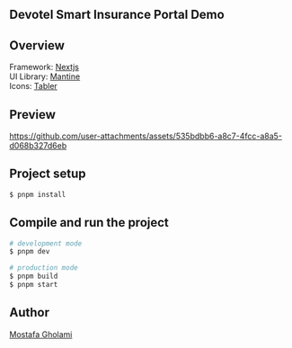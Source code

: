 ## Devotel Smart Insurance Portal Demo

## Overview

Framework: [Nextjs](https://nextjs.org) </br>
UI Library: [Mantine](https://mantine.dev) </br>
Icons: [Tabler](https://tabler-icons.io) </br>

## Preview

https://github.com/user-attachments/assets/535bdbb6-a8c7-4fcc-a8a5-d068b327d6eb

## Project setup

```bash
$ pnpm install
```

## Compile and run the project

```bash
# development mode
$ pnpm dev

# production mode
$ pnpm build
$ pnpm start
```

## Author

[Mostafa Gholami](https://mst-ghi.github.io/)
